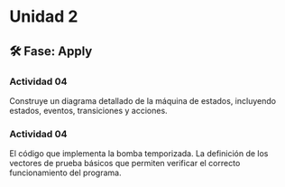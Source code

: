 # Unidad 2


## 🛠 Fase: Apply

### Actividad 04

Construye un diagrama detallado de la máquina de estados, incluyendo estados, eventos, transiciones y acciones.

### Actividad 04
El código que implementa la bomba temporizada.
La definición de los vectores de prueba básicos que permiten verificar el correcto funcionamiento del programa.

